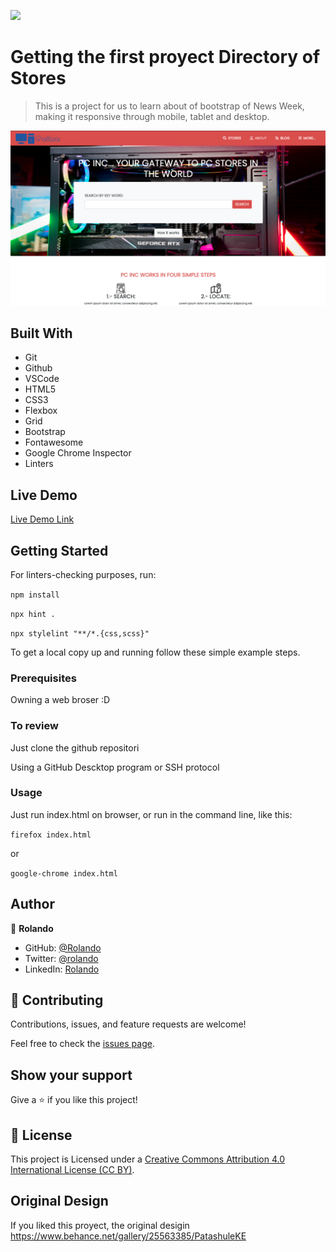 ![](https://img.shields.io/badge/Microverse-blueviolet)

# Getting the first proyect Directory of Stores

> This is a project for us to learn about of bootstrap of News Week, making it responsive through mobile, tablet and desktop.

![screenshot-of-tnw-website](./screen.png)

## Built With

- Git
- Github
- VSCode
- HTML5
- CSS3
- Flexbox
- Grid
- Bootstrap
- Fontawesome
- Google Chrome Inspector
- Linters

## Live Demo

[Live Demo Link](https://kiranitor123.github.io/store-directory/dist/)


## Getting Started

For linters-checking purposes, run:

`npm install`

`npx hint .`

`npx stylelint "**/*.{css,scss}"`


To get a local copy up and running follow these simple example steps.

### Prerequisites

Owning a web broser :D

### To review

Just clone the github repositori

Using a GitHub Descktop program or SSH protocol
### Usage

Just run index.html on browser, or run in the command line, like this:

`firefox index.html`

or

`google-chrome index.html`


## Author

👤 **Rolando**

- GitHub: [@Rolando](https://github.com/kiranitor123)
- Twitter: [@rolando](https://twitter.com/FayeRolando)
- LinkedIn: [Rolando](https://www.linkedin.com/in/rolando-diego-alvarez-faye-b2b34a1a9/)

## 🤝 Contributing

Contributions, issues, and feature requests are welcome!

Feel free to check the [issues page](../../issues/).

## Show your support

Give a ⭐️ if you like this project!

## 📝 License

This project is Licensed under a [Creative Commons Attribution 4.0 International License (CC BY)](https://creativecommons.org/licenses/by/4.0/).

## Original Design

If you liked this proyect, the original desigin https://www.behance.net/gallery/25563385/PatashuleKE
